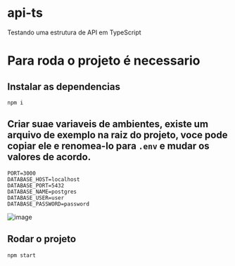 # api-ts
Testando uma estrutura de API em TypeScript

# Para roda o projeto é necessario

## Instalar as dependencias  
`npm i`
## Criar suae variaveis de ambientes, existe um arquivo de exemplo na raiz do projeto, voce pode copiar ele e renomea-lo para `.env` e mudar os valores de acordo.  
```env
PORT=3000
DATABASE_HOST=localhost
DATABASE_PORT=5432
DATABASE_NAME=postgres
DATABASE_USER=user
DATABASE_PASSWORD=password
```

![image](https://github.com/paulonrs/api-ts/assets/63489740/d79171ad-8621-4c9e-8723-f284f9eb32a0)


## Rodar o projeto
`npm start`
